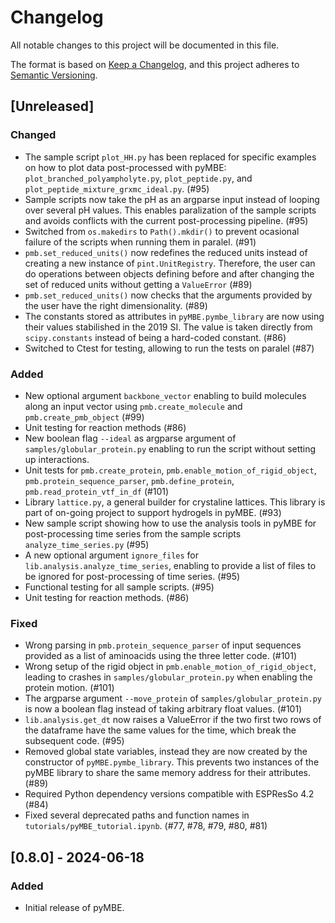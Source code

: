 # Changelog

All notable changes to this project will be documented in this file.

The format is based on [Keep a Changelog](https://keepachangelog.com/en/1.1.0/),
and this project adheres to [Semantic Versioning](https://semver.org/spec/v2.0.0.html).

## [Unreleased]

### Changed
- The sample script `plot_HH.py` has been replaced for specific examples on how to plot data post-processed with pyMBE: `plot_branched_polyampholyte.py`, `plot_peptide.py`, and `plot_peptide_mixture_grxmc_ideal.py`. (#95)
- Sample scripts now take the pH as an argparse input instead of looping over several pH values. This enables paralization of the sample scripts and avoids conflicts with the current post-processing pipeline. (#95)
- Switched from `os.makedirs` to `Path().mkdir()` to prevent ocasional failure of the scripts when running them in paralel. (#91)
- `pmb.set_reduced_units()` now redefines the reduced units instead of creating a new instance of `pint.UnitRegistry`. Therefore, the user can do operations between objects defining before and after changing the set of reduced units without getting a `ValueError` (#89)
- `pmb.set_reduced_units()` now checks that the arguments provided by the user have the right dimensionality. (#89)
- The constants stored as attributes in `pyMBE.pymbe_library` are now using their values stabilished in the 2019 SI. The value is taken directly from `scipy.constants` instead of being a hard-coded constant. (#86)
- Switched to Ctest for testing, allowing to run the tests on paralel (#87)

### Added
- New optional argument `backbone_vector` enabling to build molecules along an input vector using `pmb.create_molecule` and `pmb.create_pmb_object` (#99)
- Unit testing for reaction methods (#86)
- New boolean flag `--ideal` as argparse argument of `samples/globular_protein.py` enabling to run the script without setting up interactions.
- Unit tests for `pmb.create_protein`, `pmb.enable_motion_of_rigid_object`, `pmb.protein_sequence_parser`, `pmb.define_protein`, `pmb.read_protein_vtf_in_df` (#101)
- Library `lattice.py`, a general builder for crystaline lattices. This library is part of on-going project to support hydrogels in pyMBE. (#93)
- New sample script showing how to use the analysis tools in pyMBE for post-processing time series from the sample scripts `analyze_time_series.py` (#95) 
- A new optional argument `ignore_files`  for `lib.analysis.analyze_time_series`, enabling to provide a list of files to be ignored for post-processing of time series. (#95)
- Functional testing for all sample scripts. (#95)
- Unit testing for reaction methods. (#86)

### Fixed
- Wrong parsing in `pmb.protein_sequence_parser` of input sequences provided as a list of aminoacids using the three letter code. (#101)
- Wrong setup of the rigid object in `pmb.enable_motion_of_rigid_object`, leading to crashes in `samples/globular_protein.py` when enabling the protein motion. (#101)
- The argparse argument `--move_protein` of `samples/globular_protein.py` is now a boolean flag instead of taking arbitrary float values. (#101)
- `lib.analysis.get_dt` now raises a ValueError if the two first two rows of the dataframe have the same values for the time, which break the subsequent code. (#95)
- Removed global state variables, instead they are now created by the constructor of `pyMBE.pymbe_library`. This prevents two instances of the pyMBE library to share the same memory address for their attributes. (#89)
- Required Python dependency versions compatible with ESPResSo 4.2 (#84)
- Fixed several deprecated paths and function names in `tutorials/pyMBE_tutorial.ipynb`. (#77, #78, #79, #80, #81)

## [0.8.0] - 2024-06-18

### Added

* Initial release of pyMBE.
